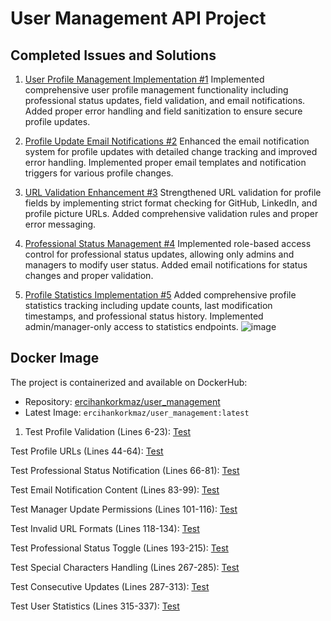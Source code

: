 # User Management API Project

## Completed Issues and Solutions
1. [User Profile Management Implementation #1](https://github.com/ErcihanK/user_management/issues/1)
   Implemented comprehensive user profile management functionality including professional status updates, field validation, and email notifications. Added proper error handling and field sanitization to ensure secure profile updates.

2. [Profile Update Email Notifications #2](https://github.com/ErcihanK/user_management/issues/2)
   Enhanced the email notification system for profile updates with detailed change tracking and improved error handling. Implemented proper email templates and notification triggers for various profile changes.

3. [URL Validation Enhancement #3](https://github.com/ErcihanK/user_management/issues/3)
   Strengthened URL validation for profile fields by implementing strict format checking for GitHub, LinkedIn, and profile picture URLs. Added comprehensive validation rules and proper error messaging.

4. [Professional Status Management #4](https://github.com/ErcihanK/user_management/issues/4)
   Implemented role-based access control for professional status updates, allowing only admins and managers to modify user status. Added email notifications for status changes and proper validation.

5. [Profile Statistics Implementation #5](https://github.com/ErcihanK/user_management/issues/5)
   Added comprehensive profile statistics tracking including update counts, last modification timestamps, and professional status history. Implemented admin/manager-only access to statistics endpoints.
![image](https://github.com/user-attachments/assets/3b23ae95-3622-4907-8306-8e61d7737f19)

## Docker Image
The project is containerized and available on DockerHub:
- Repository: [ercihankorkmaz/user_management](https://hub.docker.com/repository/docker/ercihankorkmaz/user_management)
- Latest Image: `ercihankorkmaz/user_management:latest`

1. Test Profile Validation (Lines 6-23):
[Test](https://github.com/ErcihanK/user_management/blob/main/tests/test_api/test_profile_management.py#L6-L23)

Test Profile URLs (Lines 44-64):
[Test](https://github.com/ErcihanK/user_management/blob/main/tests/test_api/test_profile_management.py#L44-L64)

Test Professional Status Notification (Lines 66-81):
[Test](https://github.com/ErcihanK/user_management/blob/main/tests/test_api/test_profile_management.py#L66-L81)

Test Email Notification Content (Lines 83-99):
[Test](https://github.com/ErcihanK/user_management/blob/main/tests/test_api/test_profile_management.py#L83-L99)

Test Manager Update Permissions (Lines 101-116):
[Test](https://github.com/ErcihanK/user_management/blob/main/tests/test_api/test_profile_management.py#L101-L116)

Test Invalid URL Formats (Lines 118-134):
[Test](https://github.com/ErcihanK/user_management/blob/main/tests/test_api/test_profile_management.py#L118-L134)

Test Professional Status Toggle (Lines 193-215):
[Test](https://github.com/ErcihanK/user_management/blob/main/tests/test_api/test_profile_management.py#L193-L215)

Test Special Characters Handling (Lines 267-285):
[Test](https://github.com/ErcihanK/user_management/blob/main/tests/test_api/test_profile_management.py#L267-L285)

Test Consecutive Updates (Lines 287-313):
[Test](https://github.com/ErcihanK/user_management/blob/main/tests/test_api/test_profile_management.py#287-L313)

Test User Statistics (Lines 315-337):
[Test ](https://github.com/ErcihanK/user_management/blob/main/tests/test_api/test_profile_management.py#L315-L337)
